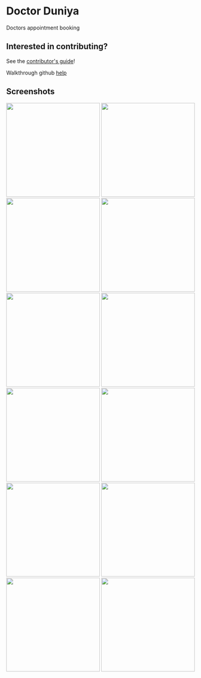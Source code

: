 # Doctor Duniya

Doctors appointment booking

## Interested in contributing?

See the [contributor's guide](CONTRIBUTING.md)!

Walkthrough github [help](git_help.md)

## Screenshots

<img src="https://user-images.githubusercontent.com/54329870/93977093-9d598480-fd97-11ea-9f06-923dfde3778e.png" width=250> <img src="https://user-images.githubusercontent.com/54329870/93977099-9fbbde80-fd97-11ea-8dc2-497077741356.png" width=250> <img src="https://user-images.githubusercontent.com/54329870/93977103-a0ed0b80-fd97-11ea-80df-7b003b61917a.png" width=250> <img src="https://user-images.githubusercontent.com/54329870/93977105-a21e3880-fd97-11ea-808f-9f8f41507216.png" width=250> <img src="https://user-images.githubusercontent.com/54329870/93977109-a34f6580-fd97-11ea-91ac-917bb6da3e79.png" width=250> <img src="https://user-images.githubusercontent.com/54329870/93977111-a3e7fc00-fd97-11ea-9897-31a3177e001b.png" width=250>  <img src="https://user-images.githubusercontent.com/54329870/93977118-a6e2ec80-fd97-11ea-84fc-2b963f01fdc2.png" width=250> <img src="https://user-images.githubusercontent.com/54329870/93977138-ac403700-fd97-11ea-98a4-8698722fdc29.png" width=250> <img src="https://user-images.githubusercontent.com/54329870/93977146-b06c5480-fd97-11ea-895e-8bdf7f8f9ec6.png" width=250>  <img src="https://user-images.githubusercontent.com/54329870/93977155-b2ceae80-fd97-11ea-91db-54748fbb0980.png" width=250> <img src="https://user-images.githubusercontent.com/54329870/93977159-b5310880-fd97-11ea-9d49-ae36f652b0d0.png" width=250> <img src="https://user-images.githubusercontent.com/54329870/93977164-b6facc00-fd97-11ea-9c7c-40aa9cf9c5ba.png" width=250> 
